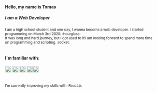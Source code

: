 
#### Hello, my name is Tomas
##### I am a Web Developer

<sub>
I am a high school student and one day, I wanna become a web developer. I started programming on March 3rd 2020.  :hourglass:<br>
It was long and hard journey, but I got used to it!I am looking forward to spend more time on programming and scripting.  :rocket:
</sub>
<br>
<br>

#### I'm familiar with: 
<img src='https://simpleicons.org/icons/html5.svg' alt='html' height='20'> <img src='https://simpleicons.org/icons/css3.svg' alt='css' height='20'> <img src='https://simpleicons.org/icons/sass.svg' alt='sasst' height='20'>  <img src='https://cdn.jsdelivr.net/npm/simple-icons@3.0.1/icons/javascript.svg' alt='¨javascript' height='20'><img src='https://simpleicons.org/icons/greensock.svg' alt='gsap' height='20'>
<br>
<br>
<br>
<sub>
I’m currently improving my skills with: React.js
</sub>


